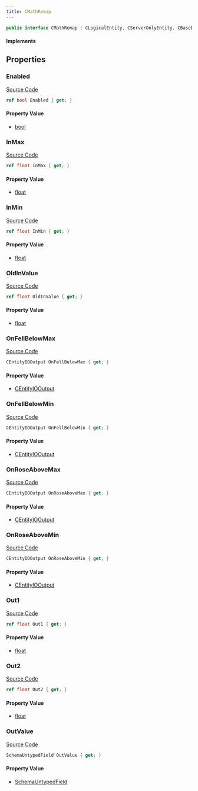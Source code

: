 ```yaml
---
title: CMathRemap
---
```


```csharp
public interface CMathRemap : CLogicalEntity, CServerOnlyEntity, CBaseEntity, CEntityInstance, ISchemaClass<CEntityInstance>, ISchemaClass<CBaseEntity>, ISchemaClass<CServerOnlyEntity>, ISchemaClass<CLogicalEntity>, ISchemaClass<CMathRemap>, ISchemaField, ISchemaClass, INativeHandle
```

#### Implements

## Properties

### Enabled

[Source Code](https://github.com/swiftly-solution/swiftlys2/blob/beta/managed/src/SwiftlyS2.Generated/Schemas/Interfaces/CMathRemap.cs#L26)

```csharp
ref bool Enabled { get; }
```

#### Property Value

- [bool](https://learn.microsoft.com/dotnet/api/system.boolean)

### InMax

[Source Code](https://github.com/swiftly-solution/swiftlys2/blob/beta/managed/src/SwiftlyS2.Generated/Schemas/Interfaces/CMathRemap.cs#L18)

```csharp
ref float InMax { get; }
```

#### Property Value

- [float](https://learn.microsoft.com/dotnet/api/system.single)

### InMin

[Source Code](https://github.com/swiftly-solution/swiftlys2/blob/beta/managed/src/SwiftlyS2.Generated/Schemas/Interfaces/CMathRemap.cs#L16)

```csharp
ref float InMin { get; }
```

#### Property Value

- [float](https://learn.microsoft.com/dotnet/api/system.single)

### OldInValue

[Source Code](https://github.com/swiftly-solution/swiftlys2/blob/beta/managed/src/SwiftlyS2.Generated/Schemas/Interfaces/CMathRemap.cs#L24)

```csharp
ref float OldInValue { get; }
```

#### Property Value

- [float](https://learn.microsoft.com/dotnet/api/system.single)

### OnFellBelowMax

[Source Code](https://github.com/swiftly-solution/swiftlys2/blob/beta/managed/src/SwiftlyS2.Generated/Schemas/Interfaces/CMathRemap.cs#L37)

```csharp
CEntityIOOutput OnFellBelowMax { get; }
```

#### Property Value

- [CEntityIOOutput](/docs/api/shared/schemadefinitions/centityiooutput)

### OnFellBelowMin

[Source Code](https://github.com/swiftly-solution/swiftlys2/blob/beta/managed/src/SwiftlyS2.Generated/Schemas/Interfaces/CMathRemap.cs#L35)

```csharp
CEntityIOOutput OnFellBelowMin { get; }
```

#### Property Value

- [CEntityIOOutput](/docs/api/shared/schemadefinitions/centityiooutput)

### OnRoseAboveMax

[Source Code](https://github.com/swiftly-solution/swiftlys2/blob/beta/managed/src/SwiftlyS2.Generated/Schemas/Interfaces/CMathRemap.cs#L33)

```csharp
CEntityIOOutput OnRoseAboveMax { get; }
```

#### Property Value

- [CEntityIOOutput](/docs/api/shared/schemadefinitions/centityiooutput)

### OnRoseAboveMin

[Source Code](https://github.com/swiftly-solution/swiftlys2/blob/beta/managed/src/SwiftlyS2.Generated/Schemas/Interfaces/CMathRemap.cs#L31)

```csharp
CEntityIOOutput OnRoseAboveMin { get; }
```

#### Property Value

- [CEntityIOOutput](/docs/api/shared/schemadefinitions/centityiooutput)

### Out1

[Source Code](https://github.com/swiftly-solution/swiftlys2/blob/beta/managed/src/SwiftlyS2.Generated/Schemas/Interfaces/CMathRemap.cs#L20)

```csharp
ref float Out1 { get; }
```

#### Property Value

- [float](https://learn.microsoft.com/dotnet/api/system.single)

### Out2

[Source Code](https://github.com/swiftly-solution/swiftlys2/blob/beta/managed/src/SwiftlyS2.Generated/Schemas/Interfaces/CMathRemap.cs#L22)

```csharp
ref float Out2 { get; }
```

#### Property Value

- [float](https://learn.microsoft.com/dotnet/api/system.single)

### OutValue

[Source Code](https://github.com/swiftly-solution/swiftlys2/blob/beta/managed/src/SwiftlyS2.Generated/Schemas/Interfaces/CMathRemap.cs#L29)

```csharp
SchemaUntypedField OutValue { get; }
```

#### Property Value

- [SchemaUntypedField](/docs/api/shared/schemas/schemauntypedfield)

